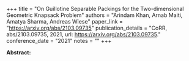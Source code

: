 +++
title = "On Guillotine Separable Packings for the Two-dimensional Geometric Knapsack Problem"
authors = "Arindam Khan, Arnab Maiti, Amatya Sharma, Andreas Wiese"
paper_link = "https://arxiv.org/abs/2103.09735"
publication_details = "CoRR, abs/2103.09735, 2021, url: <a href='https://arxiv.org/abs/2103.09735' target='_blank'>https://arxiv.org/abs/2103.09735</a>."
conference_date = "2021"
notes = ""
+++

<b>Abstract:</b>
